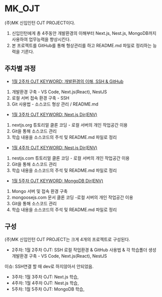 # MK_OJT
(주)MK 신입인턴 OJT PROJECT이다.
1) 신입인턴에게 총 4주동안 개발환경의 이해부터 Next.js, Nest.js, MongoDB까지 사용하여 업무능력을 향상시킨다.
2) 본 프로젝트를 GitHub를 통해 형상관리를 하고 README.md 파일로 정리하는 능력을 기른다.

## 주차별 과정

- [1월 2주차 OJT KEYWORD: 개발환경의 이해, SSH & GitHub](https://github.com/MinHyeok-lee1/MK_OJT)
1) 개발환경 구축 - VS Code, Next.js(React), NestJS
2) 로컬 서버 접속 환경 구축 - SSH
3) Git 사용법 - 소스코드 형상 관리 / README.md

- [1월 3주차 OJT KEYWORD: Next.js Dir(ENV)](https://github.com/MinHyeok-lee1/MK_OJT/tree/master/nextjs-env)
1) nextjs.org 튜토리얼 클론 코딩 - 로컬 서버의 개인 작업공간 이용
2) Git을 통해 소스코드 관리
3) 학습 내용을 소스코드의 주석 및 README.md 파일로 정리

- [1월 4주차 OJT KEYWORD: Nest.js Dir(ENV)](https://github.com/MinHyeok-lee1/MK_OJT/tree/master/nestjs-env)
1) nestjs.com 튜토리얼 클론 코딩 - 로컬 서버의 개인 작업공간 이용
2) Git을 통해 소스코드 관리
3) 학습 내용을 소스코드의 주석 및 README.md 파일로 정리

- [1월 5주차 OJT KEYWORD: MongoDB Dir(ENV)](https://github.com/MinHyeok-lee1/MK_OJT/tree/master/mongodb)
1) Mongo 서버 및 접속 환경 구축
2) mongoosejs.com 문서 클론 코딩 -로컬 서버의 개인 작업공간 이용
3) Git을 통해 소스코드 관리
4) 학습 내용을 소스코드의 주석 및 README.md 파일로 정리

## 구성

(주)MK 신입인턴 OJT PROJECT는 크게 4개의 프로젝트로 구성된다.

- 2주차: 1월 2주차 OJT: SSH 로컬 작업환경 & GitHub 사용법 & 각 학습폴더 생성
개발환경 구축 - VS Code, Next.js(React), NestJS

이슈: SSH연결 할 때 dev로 하지않아서 안되었음.
- 3주차: 1월 3주차 OJT: Next.js 학습, 
- 4주차: 1월 4주차 OJT: Nest.js 학습, 
- 5주차: 1월 5주차 OJT: MongoDB 학습, 